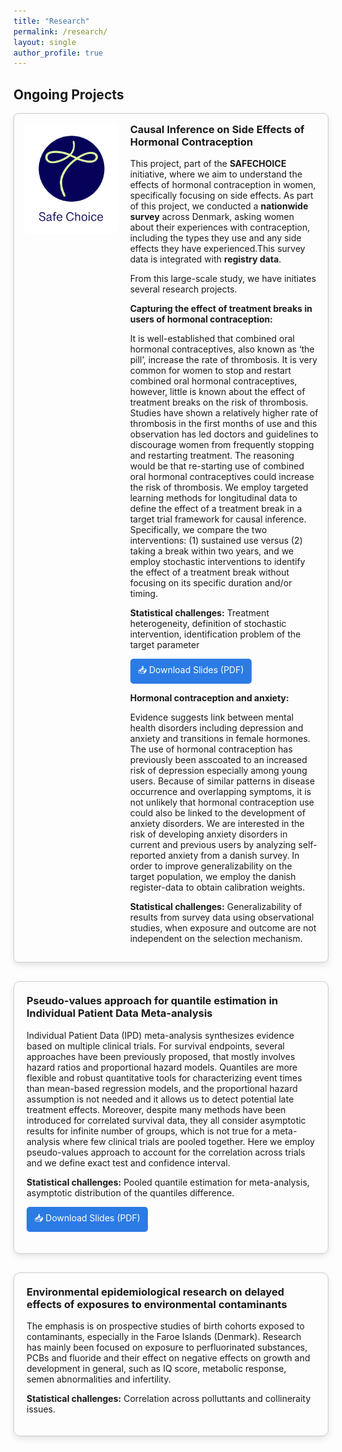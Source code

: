 ```yaml
---
title: "Research"
permalink: /research/
layout: single
author_profile: true
---
```


## Ongoing Projects


<div style="display: flex;
  flex-direction: row; 
  align-items: flex-start; 
  justify-content: space-between; 
  gap: 20px;
  margin-bottom: 30px;
  border: 1px solid #ccc; 
  padding: 15px; 
  border-radius: 8px;
  box-shadow: 0px 4px 10px rgba(0,0,0,0.1);
  max-width: 800px;">

   <!-- RIGHT: Clickable Image -->
  <div style="flex: 1; text-align: right;">
      <img src="/images/Safe Choice logo-v3_blue.jpg" alt=" " style="width: 150px; height: auto; border-radius: 8px;">
  </div>

  <!-- LEFT: Text Content -->
  <div style="flex: 2;">
    <h3 style="margin-top: 0;">Causal Inference on Side Effects of Hormonal Contraception</h3>
    <p>This project, part of the <strong>SAFECHOICE</strong> initiative,  where we aim to understand the effects of hormonal contraception in women, specifically focusing on side effects. 
      As part of this project, we conducted a <strong>nationwide survey</strong> across Denmark, asking women about their experiences with contraception, 
      including the types they use and any side effects they have experienced.This survey data is integrated with <strong>registry data</strong>.</p>
    <p>From this large-scale study, we have initiates several research projects.</p>

 <p><strong>Capturing the effect of treatment breaks in users of hormonal contraception:</strong> <p>
<p>It is well-established that combined oral hormonal contraceptives, also known as ‘the pill’, increase the rate of thrombosis. 
It is very common for women to stop and restart combined oral hormonal contraceptives, however, little is known about the effect of treatment breaks on the risk of thrombosis.
Studies have shown a relatively higher rate of thrombosis in the first months of use and this observation has led doctors and guidelines to discourage women from frequently stopping and restarting treatment. 
The reasoning would be that re-starting use of combined oral hormonal contraceptives could increase the risk of thrombosis.  We employ targeted learning methods for longitudinal data to define 
the effect of a treatment break in a target trial framework for causal inference. Specifically, we compare the two interventions: (1) sustained use versus (2) taking a break within two years,
and we employ stochastic interventions to identify the effect of a treatment break without focusing on its specific duration and/or timing.<p>
 <p><strong> Statistical challenges:</strong>  Treatment heterogeneity, definition of stochastic intervention, identification problem of the target parameter<p>
 <p>
  <a href="/files/2daymeetingAMeddis.pdf" target="_blank" 
     style="display: inline-block; padding: 8px 12px; background-color: #2c7be5; color: white; text-decoration: none; border-radius: 5px;">
    📥 Download Slides (PDF)
  </a>
</p>
  <p><strong> Hormonal contraception and anxiety:</strong> <p>
<p>Evidence suggests link between mental health disorders including depression and anxiety and transitions in female hormones. The use of hormonal contraception has previously been asscoated to 
  an increased risk of depression especially among young users. Because of similar patterns in disease occurrence and overlapping symptoms, 
  it is not unlikely that hormonal contraception use could also be linked to the development of anxiety disorders. 
  We are interested in the risk of developing anxiety disorders in current and previous users by analyzing self-reported anxiety from a danish survey. 
  In order to improve generalizability on the target population, we employ the danish register-data to obtain calibration weights. <p>
   <p><strong> Statistical challenges:</strong>  Generalizability of results from survey data using observational studies, when exposure and outcome are not independent on the selection mechanism.<p>
  </div>  
</div>



<div style="border: 1px solid #ccc; border-radius: 10px; padding: 20px; margin-bottom: 30px; box-shadow: 0px 4px 10px rgba(0,0,0,0.1);">
<h3 style="margin-top: 0;"> Pseudo-values approach for quantile estimation in Individual Patient Data Meta-analysis </h3>
 <p> Individual Patient Data (IPD) meta-analysis synthesizes evidence based on multiple clinical trials.
   For survival endpoints, several approaches have been previously proposed, that mostly involves hazard ratios and proportional hazard models.
   Quantiles are more flexible and robust quantitative tools for characterizing event times than mean-based regression models, and the proportional hazard assumption is not needed and it allows us to detect potential late treatment effects.
   Moreover, despite many methods have been introduced for correlated survival data, they all consider asymptotic results for infinite number of groups, which is not true for a meta-analysis where few clinical trials are pooled together.
   Here we employ pseudo-values approach to account for the correlation across trials and we define exact test and confidence interval. <p>
      <p><strong> Statistical challenges:</strong> Pooled quantile estimation for meta-analysis, asymptotic distribution of the quantiles difference. <p>
      <p>
  <a href="/files/SlideISCB44_AMeddis.pdf" target="_blank" 
     style="display: inline-block; padding: 8px 12px; background-color: #2c7be5; color: white; text-decoration: none; border-radius: 5px;">
    📥 Download Slides (PDF)
  </a>
</p>
</div>


<div style="border: 1px solid #ccc; border-radius: 10px; padding: 20px; margin-bottom: 30px; box-shadow: 0px 4px 10px rgba(0,0,0,0.1);">

<h3 style="margin-top: 0;"> Environmental epidemiological research on delayed effects of exposures to environmental contaminants </h3>
<p> The emphasis is on prospective studies of birth cohorts exposed to contaminants, especially in the Faroe Islands (Denmark). 
   Research has mainly been focused on exposure to perfluorinated substances, PCBs and fluoride and their effect on negative effects on growth and development in general, such as IQ score, metabolic response, semen abnormalities and  infertility.
   <p>
<p><strong> Statistical challenges:</strong> Correlation across polluttants and collineraity issues. <p>

</div>














